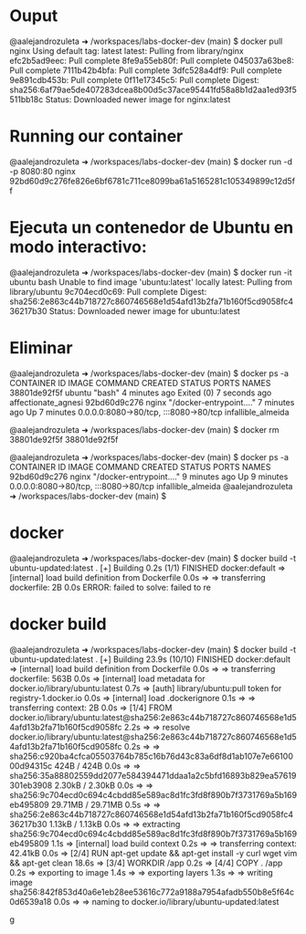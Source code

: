 # Ouput
@aalejandrozuleta ➜ /workspaces/labs-docker-dev (main) $ docker pull nginx
Using default tag: latest
latest: Pulling from library/nginx
efc2b5ad9eec: Pull complete 
8fe9a55eb80f: Pull complete 
045037a63be8: Pull complete 
7111b42b4bfa: Pull complete 
3dfc528a4df9: Pull complete 
9e891cdb453b: Pull complete 
0f11e17345c5: Pull complete 
Digest: sha256:6af79ae5de407283dcea8b00d5c37ace95441fd58a8b1d2aa1ed93f5511bb18c
Status: Downloaded newer image for nginx:latest

# Running our container 
@aalejandrozuleta ➜ /workspaces/labs-docker-dev (main) $ docker run -d -p 8080:80 nginx
92bd60d9c276fe826e6bf6781c711ce8099ba61a5165281c105349899c12d5ff

#  Ejecuta un contenedor de Ubuntu en modo interactivo:
@aalejandrozuleta ➜ /workspaces/labs-docker-dev (main) $ docker run -it ubuntu bash
Unable to find image 'ubuntu:latest' locally
latest: Pulling from library/ubuntu
9c704ecd0c69: Pull complete 
Digest: sha256:2e863c44b718727c860746568e1d54afd13b2fa71b160f5cd9058fc436217b30
Status: Downloaded newer image for ubuntu:latest

# Eliminar
@aalejandrozuleta ➜ /workspaces/labs-docker-dev (main) $ docker ps -a
CONTAINER ID   IMAGE     COMMAND                  CREATED         STATUS                     PORTS                                   NAMES
38801de92f5f   ubuntu    "bash"                   4 minutes ago   Exited (0) 7 seconds ago                                           affectionate_agnesi
92bd60d9c276   nginx     "/docker-entrypoint.…"   7 minutes ago   Up 7 minutes               0.0.0.0:8080->80/tcp, :::8080->80/tcp   infallible_almeida

@aalejandrozuleta ➜ /workspaces/labs-docker-dev (main) $ docker rm 38801de92f5f
38801de92f5f

@aalejandrozuleta ➜ /workspaces/labs-docker-dev (main) $ docker ps -a
CONTAINER ID   IMAGE     COMMAND                  CREATED         STATUS         PORTS                                   NAMES
92bd60d9c276   nginx     "/docker-entrypoint.…"   9 minutes ago   Up 9 minutes   0.0.0.0:8080->80/tcp, :::8080->80/tcp   infallible_almeida
@aalejandrozuleta ➜ /workspaces/labs-docker-dev (main) $ 

# docker

@aalejandrozuleta ➜ /workspaces/labs-docker-dev (main) $ docker build -t ubuntu-updated:latest .
[+] Building 0.2s (1/1) FINISHED                                                                     docker:default
 => [internal] load build definition from Dockerfile                                                           0.0s
 => => transferring dockerfile: 2B                                                                             0.0s
ERROR: failed to solve: failed to re

# docker build
@aalejandrozuleta ➜ /workspaces/labs-docker-dev (main) $ docker build -t ubuntu-updated:latest .
[+] Building 23.9s (10/10) FINISHED                                                                  docker:default
 => [internal] load build definition from Dockerfile                                                           0.0s
 => => transferring dockerfile: 563B                                                                           0.0s
 => [internal] load metadata for docker.io/library/ubuntu:latest                                               0.7s
 => [auth] library/ubuntu:pull token for registry-1.docker.io                                                  0.0s
 => [internal] load .dockerignore                                                                              0.1s
 => => transferring context: 2B                                                                                0.0s
 => [1/4] FROM docker.io/library/ubuntu:latest@sha256:2e863c44b718727c860746568e1d54afd13b2fa71b160f5cd9058fc  2.2s
 => => resolve docker.io/library/ubuntu:latest@sha256:2e863c44b718727c860746568e1d54afd13b2fa71b160f5cd9058fc  0.2s
 => => sha256:c920ba4cfca05503764b785c16b76d43c83a6df8d1ab107e7e6610000d94315c 424B / 424B                     0.0s
 => => sha256:35a88802559dd2077e584394471ddaa1a2c5bfd16893b829ea57619301eb3908 2.30kB / 2.30kB                 0.0s
 => => sha256:9c704ecd0c694c4cbdd85e589ac8d1fc3fd8f890b7f3731769a5b169eb495809 29.71MB / 29.71MB               0.5s
 => => sha256:2e863c44b718727c860746568e1d54afd13b2fa71b160f5cd9058fc436217b30 1.13kB / 1.13kB                 0.0s
 => => extracting sha256:9c704ecd0c694c4cbdd85e589ac8d1fc3fd8f890b7f3731769a5b169eb495809                      1.1s
 => [internal] load build context                                                                              0.2s
 => => transferring context: 42.41kB                                                                           0.0s
 => [2/4] RUN apt-get update && apt-get install -y     curl     wget     vim     && apt-get clean             18.6s
 => [3/4] WORKDIR /app                                                                                         0.2s
 => [4/4] COPY . /app                                                                                          0.2s
 => exporting to image                                                                                         1.4s
 => => exporting layers                                                                                        1.3s
 => => writing image sha256:842f853d40a6e1eb28ee53616c772a9188a7954afadb550b8e5f64c0d6539a18                   0.0s
 => => naming to docker.io/library/ubuntu-updated:latest   

 g